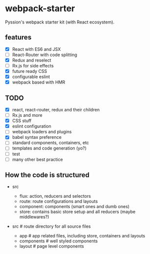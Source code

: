 # webpack-starter

Pyssion's webpack starter kit (with React ecosystem).


## features

- [x] React with ES6 and JSX
- [ ] React-Router with code splitting
- [x] Redux and reselect
- [ ] Rx.js for side effects
- [x] future ready CSS
- [x] configurable eslint
- [x] webpack based with HMR

## TODO

- [x] react, react-router, redux and their children
- [ ] Rx.js and more
- [x] CSS stuff
- [x] eslint configuration
- [ ] webpack loaders and plugins
- [x] babel syntax preference
- [ ] standard components, containers, etc
- [ ] templates and code generation (yo?)
- [ ] test
- [ ] many other best practice

## How the code is structured

- src
  - flux: action, reducers and selectors
  - route: route configurations and layouts
  - component: components (smart ones and dumb ones)
  - store: contains basic store setup and all reducers (maybe middlewares?)

- src # route directory for all source files
  - app # app related files, including store, containers and layouts
  - components # well styled components
  - layout # page level components
